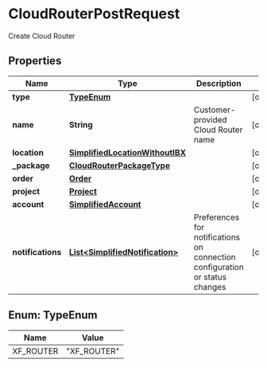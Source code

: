 

# CloudRouterPostRequest

Create Cloud Router

## Properties

| Name | Type | Description | Notes |
|------------ | ------------- | ------------- | -------------|
|**type** | [**TypeEnum**](#TypeEnum) |  |  [optional] |
|**name** | **String** | Customer-provided Cloud Router name |  [optional] |
|**location** | [**SimplifiedLocationWithoutIBX**](SimplifiedLocationWithoutIBX.md) |  |  [optional] |
|**_package** | [**CloudRouterPackageType**](CloudRouterPackageType.md) |  |  [optional] |
|**order** | [**Order**](Order.md) |  |  [optional] |
|**project** | [**Project**](Project.md) |  |  [optional] |
|**account** | [**SimplifiedAccount**](SimplifiedAccount.md) |  |  [optional] |
|**notifications** | [**List&lt;SimplifiedNotification&gt;**](SimplifiedNotification.md) | Preferences for notifications on connection configuration or status changes |  [optional] |



## Enum: TypeEnum

| Name | Value |
|---- | -----|
| XF_ROUTER | &quot;XF_ROUTER&quot; |



